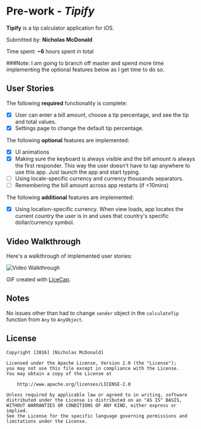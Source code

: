 # Pre-work - *Tipify*

**Tipify** is a tip calculator application for iOS.

Submitted by: **Nicholas McDonald**

Time spent: **~6** hours spent in total

###Note: I am going to branch off master and spend more time implementing the optional features below as I get time to do so.

## User Stories

The following **required** functionality is complete:

* [x] User can enter a bill amount, choose a tip percentage, and see the tip and total values.
* [x] Settings page to change the default tip percentage.

The following **optional** features are implemented:
* [x] UI animations
* [x] Making sure the keyboard is always visible and the bill amount is always the first responder. This way the user doesn't have to tap anywhere to use this app. Just launch the app and start typing.
* [ ] Using locale-specific currency and currency thousands separators.
* [ ] Remembering the bill amount across app restarts (if <10mins)

The following **additional** features are implemented:

* [x] Using location-specific currency. When view loads, app locates the current country the user is in and uses that country's specific dollar/currency symbol.

## Video Walkthrough 

Here's a walkthrough of implemented user stories:

<img src='http://i.imgur.com/hswD79J.gif' title='Video Walkthrough' width='' alt='Video Walkthrough' />

GIF created with [LiceCap](http://www.cockos.com/licecap/).

## Notes

No issues other than had to change `sender` object in the `calculateTip` function from `Any` to `AnyObject`.

## License

    Copyright [2016] [Nicholas McDonald]

    Licensed under the Apache License, Version 2.0 (the "License");
    you may not use this file except in compliance with the License.
    You may obtain a copy of the License at

        http://www.apache.org/licenses/LICENSE-2.0

    Unless required by applicable law or agreed to in writing, software
    distributed under the License is distributed on an "AS IS" BASIS,
    WITHOUT WARRANTIES OR CONDITIONS OF ANY KIND, either express or implied.
    See the License for the specific language governing permissions and
    limitations under the License.
